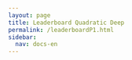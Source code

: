 ```yaml
---
layout: page
title: Leaderboard Quadratic Deep
permalink: /leaderboardP1.html
sidebar:
  nav: docs-en
---
```

<div id="P1_Train_Loss" style="width: 45%; height: 300px;display: inline-block;"></div>
<div id="P1_Test_Loss" style="width: 45%; height: 300px;display: inline-block;"></div>

<div id="myChart" style="width: 45%; height: 300px;display: inline-block;"></div>
<script type="text/javascript" src="https://canvasjs.com/assets/script/canvasjs.min.js"></script>
